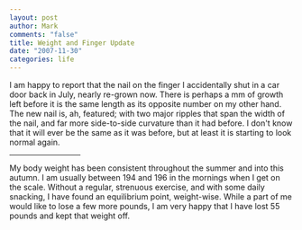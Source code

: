 ```yaml
--- 
layout: post
author: Mark
comments: "false"
title: Weight and Finger Update
date: "2007-11-30"
categories: life
---
```

I am happy to report that the nail on the finger I accidentally shut in a car door back in July, nearly re-grown now.  There is perhaps a mm of growth left before it is the same length as its opposite number on my other hand.  The new nail is, ah, featured; with two major ripples that span the width of the nail, and far more side-to-side curvature than it had before.  I don't know that it will ever be the same as it was before, but at least it is starting to look normal again.

<hr width="25%">

My body weight has been consistent throughout the summer and into this autumn.  I am usually between 194 and 196 in the mornings when I get on the scale.  Without a regular, strenuous exercise, and with some daily snacking, I have found an equilibrium point, weight-wise.  While a part of me would like to lose a few more pounds, I am very happy that I have lost 55 pounds and kept that weight off.
